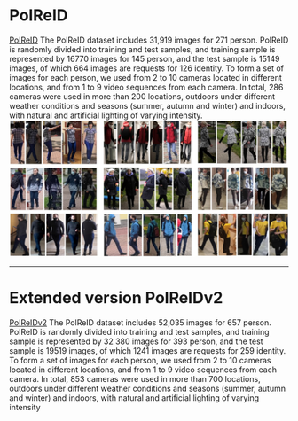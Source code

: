 # PolReID
[PolReID](https://drive.google.com/file/d/1hlq3DW0EpHc9Atnw0fOzaYsfXb5Wpwgx/view?usp=sharing)
The PolReID dataset includes 31,919 images for 271 person. PolReID is randomly divided into training and test samples, and training sample is represented by 16770 images for 145 person, and the test sample is 15149 images, of which 664 images are requests for 126 identity. To form a set of images for each person, we used from 2 to 10 cameras located in different locations, and from 1 to 9 video sequences from each camera. In total, 286 cameras were used in more than 200 locations, outdoors under different weather conditions and seasons (summer, autumn and winter) and indoors, with natural and artificial lighting of varying intensity. 
![Alt-текст](https://github.com/SvetlanaIgn/PolReID/blob/main/PolReID.jpg "PolReID")
___________________________________________________________________________________________

# Extended version PolReIDv2
[PolReIDv2](https://drive.google.com/file/d/1hlq3DW0EpHc9Atnw0fOzaYsfXb5Wpwgx/view?usp=sharing)
The PolReID dataset includes 52,035 images for 657 person. PolReID is randomly divided into training and test samples, and training sample is represented by 32 380 images for 393 person, and the test sample is 19519 images, of which 1241 images are requests for 259 identity. To form a set of images for each person, we used from 2 to 10 cameras located in different locations, and from 1 to 9 video sequences from each camera. In total, 853 cameras were used in more than 700 locations, outdoors under different weather conditions and seasons (summer, autumn and winter) and indoors, with natural and artificial lighting of varying intensity
